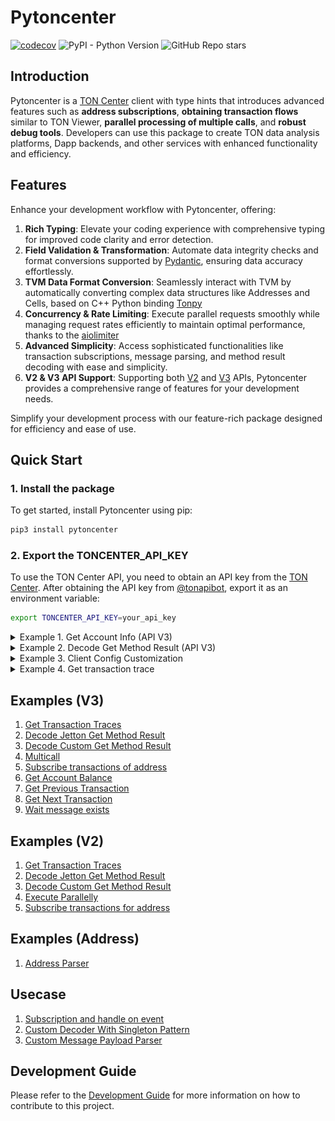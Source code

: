 # Pytoncenter
[![codecov](https://codecov.io/gh/Ton-Dynasty/pytoncenter/graph/badge.svg?token=EjDfnQmBiE)](https://codecov.io/gh/Ton-Dynasty/pytoncenter)
![PyPI - Python Version](https://img.shields.io/pypi/pyversions/pytoncenter?style=flat)
![GitHub Repo stars](https://img.shields.io/github/stars/alan890104/pytoncenter?style=flat)


## Introduction

Pytoncenter is a [TON Center](https://toncenter.com/) client with type hints that introduces advanced features such as **address subscriptions**, **obtaining transaction flows** similar to TON Viewer, **parallel processing of multiple calls**, and **robust debug tools**. Developers can use this package to create TON data analysis platforms, Dapp backends, and other services with enhanced functionality and efficiency.



## Features

Enhance your development workflow with Pytoncenter, offering:

1. **Rich Typing**: Elevate your coding experience with comprehensive typing for improved code clarity and error detection.
2. **Field Validation & Transformation**: Automate data integrity checks and format conversions supported by [Pydantic](https://docs.pydantic.dev/latest/), ensuring data accuracy effortlessly.
3. **TVM Data Format Conversion**: Seamlessly interact with TVM by automatically converting complex data structures like Addresses and Cells, based on C++ Python binding [Tonpy](https://tonpy.dton.io/)
4. **Concurrency & Rate Limiting**: Execute parallel requests smoothly while managing request rates efficiently to maintain optimal performance, thanks to the [aiolimiter](https://aiolimiter.readthedocs.io/en/latest/)
5. **Advanced Simplicity**: Access sophisticated functionalities like transaction subscriptions, message parsing, and method result decoding with ease and simplicity.
6. **V2 & V3 API Support**: Supporting both [V2](https://toncenter.com/api/v2/) and [V3](https://toncenter.com/api/v3/) APIs, Pytoncenter provides a comprehensive range of features for your development needs.

Simplify your development process with our feature-rich package designed for efficiency and ease of use.


## Quick Start

### 1. Install the package

To get started, install Pytoncenter using pip:

```bash
pip3 install pytoncenter
```

### 2. Export the TONCENTER_API_KEY

To use the TON Center API, you need to obtain an API key from the [TON Center](https://toncenter.com/). After obtaining the API key from [@tonapibot](https://t.me/tonapibot), export it as an environment variable:

```bash
export TONCENTER_API_KEY=your_api_key
```
<details>
<summary>Example 1. Get Account Info (API V3)</summary>

This example demonstrates how to obtain account information and jetton wallet balances using the TON Center API V3.

```python
from pytoncenter import get_client
from pytoncenter.v3.models import *
import asyncio


async def main():
    client = get_client(version="v3", network="testnet")
    my_address = "0QC8zFHM8LCMp9Xs--w3g9wmf7RwuDgJcQtV-oHZRSCqQXmw"
    account = await client.get_account(GetAccountRequest(address=my_address))
    jetton_wallets = await client.get_jetton_wallets(GetJettonWalletsRequest(owner_address=my_address, limit=10))
    masters = await client.multicall({w.address: client.get_jetton_masters(w.jetton) for w in jetton_wallets})
    print("=== Account Info ===")
    print(" -", "Symbol", "TON", "Balance:", account.balance / 1e9)
    print("=== Jetton Wallets ===")
    for wallet in jetton_wallets:
        jetton = masters.get(wallet.address, None)
        if jetton is None:
            continue
        content = jetton.jetton_content
        symbol = content.symbol if content else "unknown"
        decimals = (content.decimals if content else 0) or 9
        print(" -", "Symbol", symbol, "Balance", wallet.balance / 10**decimals)


if __name__ == "__main__":
    asyncio.run(main())
```
</details>

<details>
<summary>Example 2. Decode Get Method Result (API V3)</summary>

Here is an example for decoding get method by declaring the decoder and Type of the field explicitly. Decoder will decode the result based on the type of the field. If you are not sure about the type of the field, you can use AutoDecoder to decode the result.

```python
import asyncio
from pprint import pprint

from pytoncenter import get_client
from pytoncenter.decoder import AutoDecoder, JettonDataDecoder
from pytoncenter.v3.models import *


async def main():
    client = get_client(version="v3", network="testnet")
    req = GetAccountRequest(address="kQBqSpvo4S87mX9tjHaG4zhYZeORhVhMapBJpnMZ64jhrP-A")
    account_info = await client.get_account(req)

    # Check account status is active
    assert account_info.status == "active", "Account is not active"

    print("=====================================")

    req = RunGetMethodRequest(address="kQBqSpvo4S87mX9tjHaG4zhYZeORhVhMapBJpnMZ64jhrP-A", method="get_jetton_data", stack=[])
    result = await client.run_get_method(req)
    print(result)

    print("===============Jetton Decoder======================")
    decoder = JettonDataDecoder()
    jetton_data = decoder.decode(result)
    pprint(jetton_data, width=120)

    print("===============Auto Decoder======================")
    decoder = AutoDecoder()
    jetton_data = decoder.decode(result)
    pprint(jetton_data, width=120)


if __name__ == "__main__":
    asyncio.run(main())
```

You may get the following jetton data in the console:

```bash
OrderedDict([('total_supply', 5000000000),
             ('mintable', True),
             ('admin_address', EQC8zFHM8LCMp9Xs--w3g9wmf7RwuDgJcQtV-oHZRSCqQZ__),
             ('jetton_content', <CellSlice [9] bits, [1] refs, [A21FCFE4756B6AD7A1E88E65483CCDAB3BBBD9F8AEF5F5060C5FC8A36737AC36] hash>),
             ('jetton_wallet_code', 'b5ee9c7241022501000a......'),])
```

If you use AutoDecoder, you may get the following result:

```bash
OrderedDict([('idx_0', 5000000000),
             ('idx_1', -1), # Because auto decoder does not know the type, it will decode the result as number
             ('idx_2', EQC8zFHM8LCMp9Xs--w3g9wmf7RwuDgJcQtV-oHZRSCqQZ__), # Address field will automatically decode to Address object
             ('idx_3', 'b5ee9c7241022501000a......'), # Cell and Slice will apply b64decode to hex string
             ('idx_4', 'b5ee9c7241022501000a......'),])
```

However, for jetton data, there is a more efficient way to retreive the result by V3 API.

```python
client = get_client(version="v3", network="testnet")
jettons = await client.get_jetton_masters(GetJettonMastersRequest(address="kQBqSpvo4S87mX9tjHaG4zhYZeORhVhMapBJpnMZ64jhrP-A"))
jetton = jettons[0]
print("Total Supply: ", jetton.total_supply)
print("Mintable: ", jetton.mintable)
print("last transaction lt: ", jetton.last_transaction_lt)
if jetton.jetton_content is not None:
    print("Jetton content - Symbol: ", jetton.jetton_content.symbol)
    print("Jetton content - Name: ", jetton.jetton_content.name)
    print("Jetton content - Decimals: ", jetton.jetton_content.decimals)
    print("Jetton content - Image: ", jetton.jetton_content.image)
```

The output will be:

```bash
Total Supply:  5000000000
Mintable:  True
last transaction lt:  19051958000005
Jetton content - Symbol:  USDT
Jetton content - Name:  USDT
Jetton content - Decimals:  6
Jetton content - Image:  https://coinhere.io/wp-content/uploads/2020/08/Tether-USDT-icon-1.png
```
</details>

<details>
<summary>Example 3. Client Config Customization</summary>

```python
# you can customize the qps by passing the qps parameter, default is 9.5 if api key is provided, otherwise 1
client = get_client(version="v2", network="mainnet", qps=7.77)

# By default, the client will read the TONCENTER_API_KEY from the environment variable, you can pass the api_key parameter to customize the api key
client = get_client(version="v2", network="mainnet", api_key="you-api-key")

# By default, the client will use the default endpoint by network, you can pass the custom_endpoint parameter to customize the endpoint
client = get_client(version="v3", network="mainnet", qps=3.14, custom_endpoint="https://api.toncenter.com/v3")
```

</details>

<details>
<summary>Example 4. Get transaction trace</summary>

```python
import asyncio

from pytoncenter import get_client
from pytoncenter.v3.models import *
from pytoncenter.address import Address
from pytoncenter.utils import format_trace, create_address_mapping

"""
Take this transaction as example:
https://testnet.tonviewer.com/transaction/84b7c9467a0a24e7a59a5e224e9ef8803563621f4710fe8536ae7803fe245d61

The output transactions should be the whole trace of the transaction. The source transaction hash is
https://testnet.tonviewer.com/transaction/dc40feab455e86fa0736508febed224891c965ef6cbf55f5ec309247e8d38664
"""


async def main():
    client = get_client(version="v3", network="testnet")
    trace = await client.get_trace_alternative(GetTransactionTraceRequest(hash="84b7c9467a0a24e7a59a5e224e9ef8803563621f4710fe8536ae7803fe245d61", sort="asc"))
    addr_mapping = create_address_mapping(
        {
            Address("0QApdUMEOUuHnBo-RSdbikkZZ3qWItZLdXjyff9lN_eS5Zib"): "Alan Wallet V4",
            Address("kQCQ1B7B7-CrvxjsqgYT90s7weLV-IJB2w08DBslDdrIXucv"): "Alan USD Jetton Wallet",
            Address("kQDO_0Z0SuVpqpaNE0dPxUiFCNDpdR4ODW9KQAwgQGwc5wiB"): "Oracle Jetton Wallet",
            Address("kQCpk40ub48fvx89vSUjOTRy0vOEEZ4crOPPfLEvg88q1EeH"): "Oracle",
            Address("kQA0FY6YIacA0MgDlKN_qMQuXVZqL3qStyyaNkVB-svHQqsJ"): "New Alarm",
        }
    )
    output = format_trace(trace, address_mapping=addr_mapping)
    print(output)


if __name__ == "__main__":
    asyncio.run(main())

```

Sample output:

<img src="./docs/images/v3-trace.png" alt="v3-trace"/>

</details>


## Examples (V3)
1. [Get Transaction Traces](./examples/v3//get_tx_trace.py)
2. [Decode Jetton Get Method Result](./examples/v3/decode_jetton_data.py)
3. [Decode Custom Get Method Result](./examples/v3/decode_custom_data.py)
4. [Multicall](./examples/v3/multicall.py)
5. [Subscribe transactions of address](./examples/v3/subscribe_jetton_wallet.py)
6. [Get Account Balance](./examples/v3/get_account_balance.py)
7. [Get Previous Transaction](./examples/v3/get_prev_tx.py)
8. [Get Next Transaction](./examples//v3/get_next_tx.py)
9. [Wait message exists](./examples/v3//wait_message_exists.py)

## Examples (V2)
1. [Get Transaction Traces](./examples/v2/transaction_trace.py)
2. [Decode Jetton Get Method Result](./examples/v2/decode_jetton_data.py)
3. [Decode Custom Get Method Result](./examples/v2/decode_custom_data.py)
4. [Execute Parallelly](./examples/v2/multicall.py)
5. [Subscribe transactions for address](./examples/v2/subscribe_jetton_wallet.py)

## Examples (Address)
1. [Address Parser](./examples/v2/address.py)

## Usecase
1. [Subscription and handle on event](https://github.com/Ton-Dynasty/ticton-python-sdk/blob/c30c80e89636ab63933332bc6cc7517ce6666c15/ticton/client.py#L682)
2. [Custom Decoder With Singleton Pattern](https://github.com/Ton-Dynasty/ticton-python-sdk/blob/main/ticton/decoder.py)
3. [Custom Message Payload Parser](https://github.com/Ton-Dynasty/ticton-python-sdk/blob/main/ticton/parser.py)

## Development Guide

Please refer to the [Development Guide](./docs/dev.md) for more information on how to contribute to this project.
